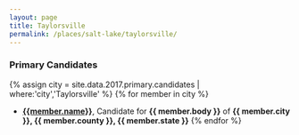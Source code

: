 ```yaml
---
layout: page
title: Taylorsville
permalink: /places/salt-lake/taylorsville/
---
```


### Primary Candidates
{% assign city = site.data.2017.primary.candidates | where:'city','Taylorsville' %}
{% for member in city  %}
- <strong>[{{member.name}}](../../../people/{{member.id}})</strong>, Candidate for <strong>{{ member.body }}</strong> of <strong>{{ member.city }}, {{ member.county }}, {{ member.state }}</strong>
{% endfor %}
